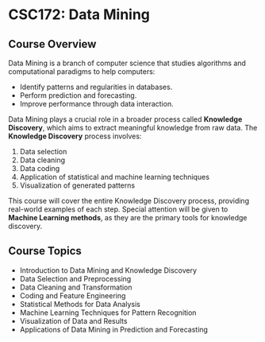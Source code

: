 # CSC172: Data Mining

## Course Overview

Data Mining is a branch of computer science that studies algorithms and computational paradigms to help computers:
- Identify patterns and regularities in databases.
- Perform prediction and forecasting.
- Improve performance through data interaction.

Data Mining plays a crucial role in a broader process called **Knowledge Discovery**, which aims to extract meaningful knowledge from raw data. The **Knowledge Discovery** process involves:
1. Data selection
2. Data cleaning
3. Data coding
4. Application of statistical and machine learning techniques
5. Visualization of generated patterns

This course will cover the entire Knowledge Discovery process, providing real-world examples of each step. Special attention will be given to **Machine Learning methods**, as they are the primary tools for knowledge discovery.

## Course Topics
- Introduction to Data Mining and Knowledge Discovery
- Data Selection and Preprocessing
- Data Cleaning and Transformation
- Coding and Feature Engineering
- Statistical Methods for Data Analysis
- Machine Learning Techniques for Pattern Recognition
- Visualization of Data and Results
- Applications of Data Mining in Prediction and Forecasting


